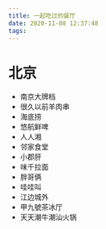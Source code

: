 ```yaml
---
title: 一起吃过的餐厅
date: 2020-11-08 12:37:48
tags:
---
```


# 北京
- 南京大牌档
- 很久以前羊肉串
- 海底捞
- 悠航鲜啤
- 人人湘
- 邻家食堂
- 小郡肝
- 味千拉面
- 胖哥俩
- 哇哇叫
- 江边城外
- 甲九號茶冰厅
- 天天潮牛潮汕火锅